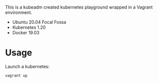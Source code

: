 This is a kubeadm created kubernetes playground wrapped in a Vagrant environment.
* Ubuntu 20.04 Focal Fossa
* Kubernetes 1.20
* Docker 19.03

# Usage
Launch a kubernetes:

```bash
vagrant up
```
